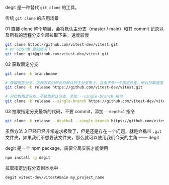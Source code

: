 degit 是一种替代 `git clone` 的工具。

传统 `git clone` 的应用场景

01 直接 clone 整个项目，会将默认主分支（master / main）和其 commit 记录以及所有的远程分支全部拉取下来，速度较慢

```bash
git clone https://github.com/vitest-dev/vitest.git
# or GitHub 登陆情况下
git clone git@github.com:vitest-dev/vitest.git
```



02 获取固定分支

```bash
git clone -b branchname
```

```bash
# 获取固定分支，这种方式仍然会将默认的主分支带上，且由于多一个指定分支，所以拉取速度更慢
git clone -b release https://github.com/vitest-dev/vitest.git
```

```bash
# 只拉取指定分支，不拉取默认分支，添加 --single-branch 指令
git clone -b release --single-branch https://github.com/vitest-dev/vitest.git
```



03 拉取指定分支最新的代码，不要 commit，添加 `--depth=1` 指令

```bash
git clone -b release --depth=1 --single-branch https://github.com/vitest-dev/vitest.git
```



虽然方法 3 已经已经非常追求极致了，但是还是存在一个问题，就是会携带 `.git` 文件夹，如果我们不想要该文件夹，那么就可以使用我们今天的主角 —— degit

degit 是一个 npm package，需要全局安装才能使用

```bash
npm install -g degit
```

拉取指定远程分支到本地中

```bash
degit vitest-dev/vitest#main my_project_name
```

 